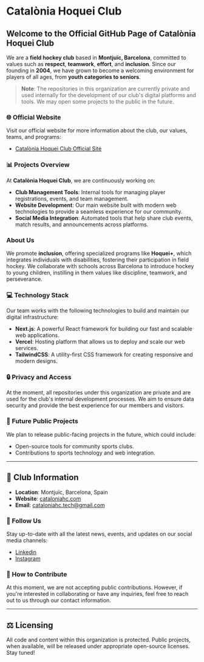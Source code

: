 
# Catalònia Hoquei Club

## Welcome to the Official GitHub Page of Catalònia Hoquei Club

We are a **field hockey club** based in **Montjuïc, Barcelona**, committed to values such as **respect**, **teamwork**, **effort**, and **inclusion**. Since our founding in **2004**, we have grown to become a welcoming environment for players of all ages, from **youth categories to seniors**.

> **Note**: The repositories in this organization are currently private and used internally for the development of our club's digital platforms and tools. We may open some projects to the public in the future.

### 🌐 Official Website
Visit our official website for more information about the club, our values, teams, and programs:
- [Catalònia Hoquei Club Official Site](https://cataloniahc.com)

### 📊 Projects Overview
At **Catalònia Hoquei Club**, we are continuously working on:
- **Club Management Tools**: Internal tools for managing player registrations, events, and team management.
- **Website Development**: Our main website built with modern web technologies to provide a seamless experience for our community.
- **Social Media Integration**: Automated tools that help share club events, match results, and announcements across platforms.

### About Us
We promote **inclusion**, offering specialized programs like **Hoquei+**, which integrates individuals with disabilities, fostering their participation in field hockey. We collaborate with schools across Barcelona to introduce hockey to young children, instilling in them values like discipline, teamwork, and perseverance.

### 💻 Technology Stack
Our team works with the following technologies to build and maintain our digital infrastructure:
- **Next.js**: A powerful React framework for building our fast and scalable web applications.
- **Vercel**: Hosting platform that allows us to deploy and scale our web services.
- **TailwindCSS**: A utility-first CSS framework for creating responsive and modern designs.

### 🔒 Privacy and Access
At the moment, all repositories under this organization are private and are used for the club's internal development processes. We aim to ensure data security and provide the best experience for our members and visitors.

### 📅 Future Public Projects
We plan to release public-facing projects in the future, which could include:
- Open-source tools for community sports clubs.
- Contributions to sports technology and web integration.

---

## 🏢 Club Information
- **Location**: Montjuïc, Barcelona, Spain
- **Website**: [cataloniahc.com](https://cataloniahc.com)
- **Email**: cataloniahc.tech@gmail.com

### 📲 Follow Us
Stay up-to-date with all the latest news, events, and updates on our social media channels:
- [Linkedin](https://www.linkedin.com/company/chc-catalonia-hoquei-club)
- [Instagram](https://www.instagram.com/cataloniahoqueiclub/)

### 🚀 How to Contribute
At this moment, we are not accepting public contributions. However, if you're interested in collaborating or have any inquiries, feel free to reach out to us through our contact information.

---

## ⚖️ Licensing
All code and content within this organization is protected. Public projects, when available, will be released under appropriate open-source licenses. Stay tuned!

